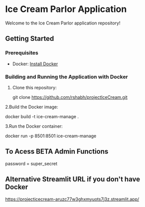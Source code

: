 # Ice Cream Parlor Application

Welcome to the Ice Cream Parlor application repository!

## Getting Started

### Prerequisites

- Docker: [Install Docker](https://docs.docker.com/get-docker/)

### Building and Running the Application with Docker

1. Clone this repository:

   git clone https://github.com/rshabh/projectIceCream.git


2.Build the Docker image:

   docker build -t ice-cream-manage .

3.Run the Docker container:

   docker run -p 8501:8501 ice-cream-manage

## To Acess BETA Admin Functions 

   password = super_secret

## Alternative Streamlit URL if you don't have Docker

   https://projecticecream-aruzc77w3ghxmyuots7j3z.streamlit.app/
